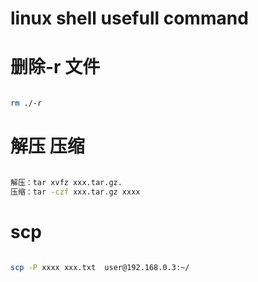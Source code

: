 # linux shell usefull command

# 删除-r 文件

```sh

rm ./-r

```
# 解压 压缩


```sh

解压：tar xvfz xxx.tar.gz.
压缩：tar -czf xxx.tar.gz xxxx

```

# scp 

```sh

scp -P xxxx xxx.txt  user@192.168.0.3:~/


```


